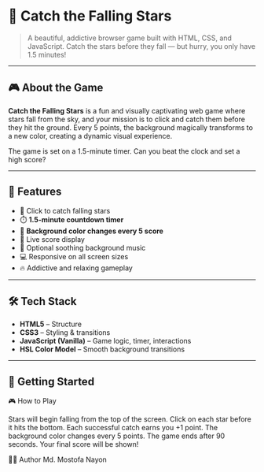 # 🌟 Catch the Falling Stars

> A beautiful, addictive browser game built with HTML, CSS, and JavaScript. Catch the stars before they fall — but hurry, you only have 1.5 minutes!
---

## 🎮 About the Game

**Catch the Falling Stars** is a fun and visually captivating web game where stars fall from the sky, and your mission is to click and catch them before they hit the ground. Every 5 points, the background magically transforms to a new color, creating a dynamic visual experience.

The game is set on a 1.5-minute timer. Can you beat the clock and set a high score?

---

## 🧩 Features

- 🌟 Click to catch falling stars
- ⏱️ **1.5-minute countdown timer**
- 🎨 **Background color changes every 5 score**
- 💯 Live score display
- 🎵 Optional soothing background music
- 💻 Responsive on all screen sizes
- 🔥 Addictive and relaxing gameplay

---

## 🛠️ Tech Stack

- **HTML5** – Structure
- **CSS3** – Styling & transitions
- **JavaScript (Vanilla)** – Game logic, timer, interactions
- **HSL Color Model** – Smooth background transitions

---

## 🚀 Getting Started

🎮 How to Play

Stars will begin falling from the top of the screen.
Click on each star before it hits the bottom.
Each successful catch earns you +1 point.
The background color changes every 5 points.
The game ends after 90 seconds. Your final score will be shown!

👨‍💻 Author
Md. Mostofa Nayon


